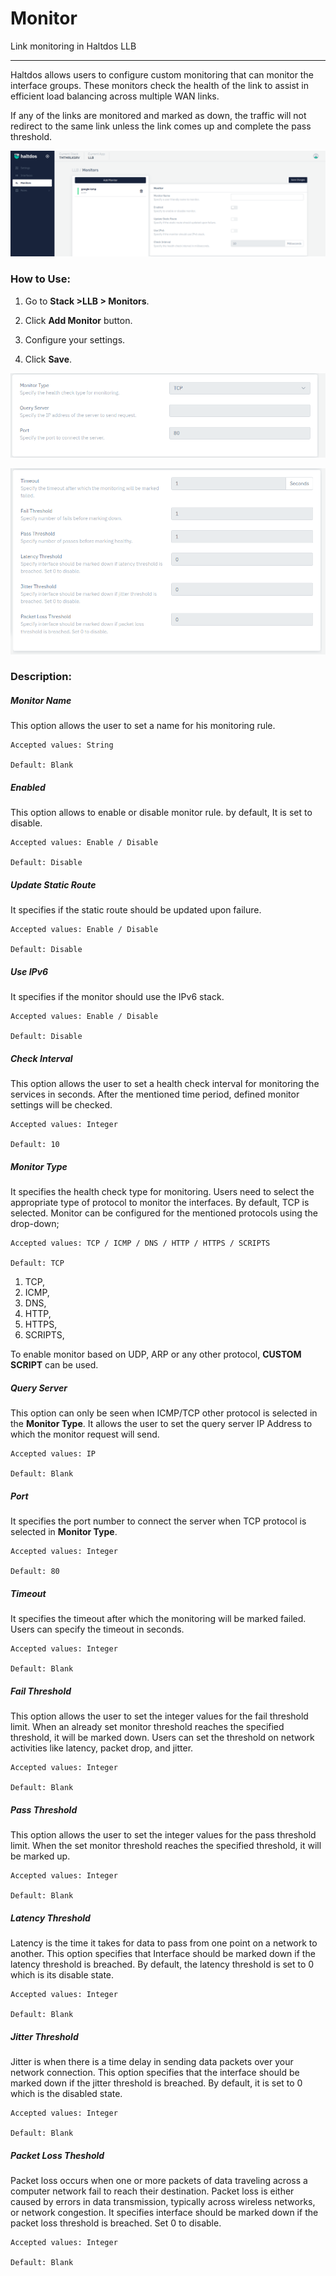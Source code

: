 # Monitor

Link monitoring in Haltdos LLB

---

Haltdos allows users to configure custom monitoring that can monitor the interface groups. These monitors check the health of the link to assist in efficient load balancing across multiple WAN links.

If any of the links are monitored and marked as down, the traffic will not redirect to the same link unless the link comes up and complete the pass threshold.

![adding_monitor](/img/llb/v7/docs/monitor.png)

### How to Use:

1. Go to **Stack >LLB > Monitors**.

2. Click **Add Monitor** button.

3. Configure your settings.

4. Click **Save**.

![monitor_settings](/img/llb/v7/docs/monitor1.png)

![monitor_settings](/img/llb/v7/docs/monitor2.png)

### **Description:**

##### **Monitor Name**

This option allows the user to set a name for his monitoring rule.

    Accepted values: String

    Default: Blank 

##### **Enabled**

This option allows to enable or disable monitor rule. by default, It is set to disable.

    Accepted values: Enable / Disable

    Default: Disable 

##### **Update Static Route**

It specifies if the static route should be updated upon failure.

    Accepted values: Enable / Disable

    Default: Disable 

##### **Use IPv6**

It specifies if the monitor should use the IPv6 stack.

    Accepted values: Enable / Disable

    Default: Disable 

##### **Check Interval**

This option allows the user to set a health check interval for monitoring the services in seconds. After the mentioned time period, defined monitor settings will be checked.

    Accepted values: Integer

    Default: 10 

##### **Monitor Type**

It specifies the health check type for monitoring. Users need to select the appropriate type of protocol to monitor the interfaces. By default, TCP is selected. Monitor can be configured for the mentioned protocols using the drop-down;

    Accepted values: TCP / ICMP / DNS / HTTP / HTTPS / SCRIPTS

    Default: TCP 

1. TCP,
2. ICMP,
3. DNS,
4. HTTP,
5. HTTPS,
6. SCRIPTS,

To enable monitor based on UDP, ARP or any other protocol, **CUSTOM SCRIPT** can be used.

##### **Query Server**

This option can only be seen when ICMP/TCP other protocol is selected in the **Monitor Type**. It allows the user to set the query server IP Address to which the monitor request will send.

    Accepted values: IP

    Default: Blank 

##### **Port**

It specifies the port number to connect the server when TCP protocol is selected in **Monitor Type**.

    Accepted values: Integer

    Default: 80 

##### **Timeout**

It specifies the timeout after which the monitoring will be marked failed. Users can specify the timeout in seconds.

    Accepted values: Integer

    Default: Blank 

##### **Fail Threshold**

This option allows the user to set the integer values for the fail threshold limit. When an already set monitor threshold reaches the specified threshold, it will be marked down. Users can set the threshold on network activities like latency, packet drop, and jitter.

    Accepted values: Integer

    Default: Blank 

##### **Pass Threshold**

This option allows the user to set the integer values for the pass threshold limit. When the set monitor threshold reaches the specified threshold, it will be marked up.

    Accepted values: Integer

    Default: Blank 

##### **Latency Threshold**

Latency is the time it takes for data to pass from one point on a network to another. This option specifies that Interface should be marked down if the latency threshold is breached. By default, the latency threshold is set to 0 which is its disable state.

    Accepted values: Integer

    Default: Blank 

##### **Jitter Threshold**

Jitter is when there is a time delay in sending data packets over your network connection. This option specifies that the interface should be marked down if the jitter threshold is breached. By default, it is set to 0 which is the disabled state.

    Accepted values: Integer

    Default: Blank 

##### **Packet Loss Theshold**

Packet loss occurs when one or more packets of data traveling across a computer network fail to reach their destination. Packet loss is either caused by errors in data transmission, typically across wireless networks, or network congestion. It specifies interface should be marked down if the packet loss threshold is breached. Set 0 to disable.

    Accepted values: Integer

    Default: Blank 


